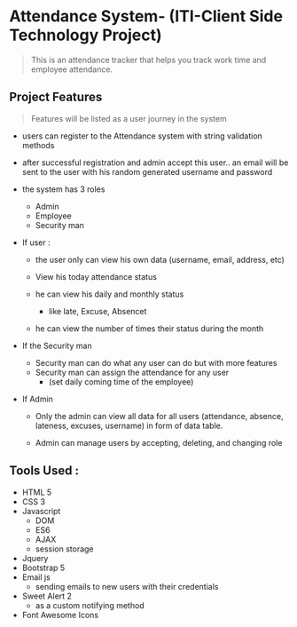 # Attendance System- (ITI-Client Side Technology Project)

> This is an attendance tracker that helps you track work time and employee attendance.

## Project Features
> Features will be listed as a user journey in the system
- users can register to the Attendance system with string validation methods

- after successful registration and admin accept this user.. an email will be sent to the user with his random generated username and password

- the system has 3 roles 
    - Admin 
    - Employee 
    - Security man

- If user : 
    - the user only can view his own data (username, email, address, etc)
    - View his today attendance status 
    - he can view his daily and monthly status
        - like late, Excuse, Absencet

    - he can view the number of times their status during the month


- If the Security man
    - Security man can do what any user can do but with more features
    - Security man can assign the attendance for any user
        - (set daily coming time of the employee)
    
- If Admin

    - Only the admin can view all data for all users (attendance, absence, lateness, excuses, username) in form of data table.

    - Admin can manage users by accepting, deleting, and changing role

## Tools Used :

- HTML 5
- CSS 3
- Javascript
  - DOM
  - ES6
  - AJAX
  - session storage
- Jquery
- Bootstrap 5
- Email js
    - sending emails to new users with their credentials
- Sweet Alert 2
  - as a custom notifying method
- Font Awesome Icons
